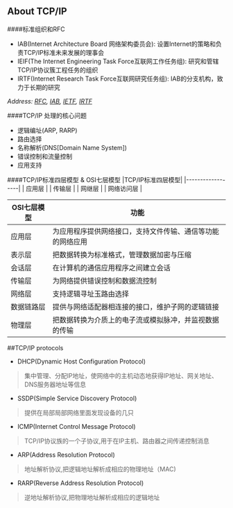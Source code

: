 ## About TCP/IP
####标准组织和RFC
* IAB(Internet Architecture Board 网络架构委员会): 设置Internet的策略和负责TCP/IP标准未来发展的理事会
* IEIF(The Internet Engineering Task Force互联网工作任务组): 研究和管辖TCP/IP协议簇工程任务的组织
* IRTF(Internet Research Task Force互联网研究任务组): IAB的分支机构，致力于长期的研究    

*Address: [RFC](http://www.rfc-editor.org/), [IAB](https://www.iab.org/), [IETF](http://www.ietf.org/), [IRTF](https://irtf.org/)*

####TCP/IP 处理的核心问题
* 逻辑编址(ARP, RARP)
* 路由选择
* 名称解析(DNS[Domain Name System])
* 错误控制和流量控制
* 应用支持

####TCP/IP标准四层模型 & OSI七层模型
|TCP/IP标准四层模型|
|------------------|
|  		应用层	   |
|  		传输层     | 
|  		网继层     |
|	  网络访问层   |     

|	OSI七层模型		| 												功能										|
|-------------------|-------------------------------------------------------------------------------------------|
|		应用层		|为应用程序提供网络接口，支持文件传输、通信等功能的网络应用									|
|		表示层		|把数据转换为标准格式，管理数据加密与压缩													|
|		会话层		|在计算机的通信应用程序之间建立会话															|
|		传输层		|为网络提供错误控制和数据流控制																|
|		网络层		|支持逻辑寻址玉路由选择																		|
|	  数据链路层	|提供与网络适配器相连接的接口，维护子网的逻辑链接											|	
|		物理层		|把数据转换为介质上的电子流或模拟脉冲，并监视数据的传输										|




##TCP/IP protocols
* DHCP(Dynamic Host Configuration Protocol)     
> 集中管理、分配IP地址，使网络中的主机动态地获得IP地址、网关地址、DNS服务器地址等信息   

* SSDP(Simple Service Discovery Protocol)    
> 提供在局部局部网络里面发现设备的几只

* ICMP(Internet Control Message Protocol)   
> TCP/IP协议族的一个子协议,用于在IP主机、路由器之间传递控制消息

* ARP(Address Resolution Protocol)
> 地址解析协议,把逻辑地址解析成相应的物理地址（MAC)   

* RARP(Reverse Address Resolution Protocol)
> 逆地址解析协议,把物理地址解析成相应的逻辑地址